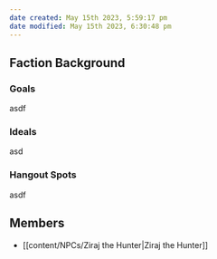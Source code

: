 ```yaml
---
date created: May 15th 2023, 5:59:17 pm
date modified: May 15th 2023, 6:30:48 pm
---
```


## Faction Background
### Goals
asdf
### Ideals
asd
### Hangout Spots
asdf

## Members
- [[content/NPCs/Ziraj the Hunter|Ziraj the Hunter]]
